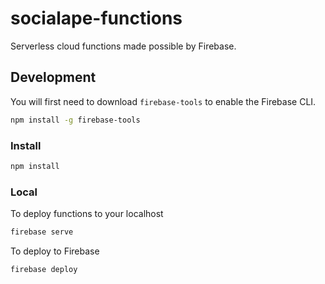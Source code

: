 # socialape-functions

Serverless cloud functions made possible by Firebase.

## Development
You will first need to download `firebase-tools` to enable the Firebase CLI.
```bash
npm install -g firebase-tools
```

### Install
```bash
npm install
```

### Local
To deploy functions to your localhost
```bash
firebase serve
```

To deploy to Firebase
```bash
firebase deploy
```
